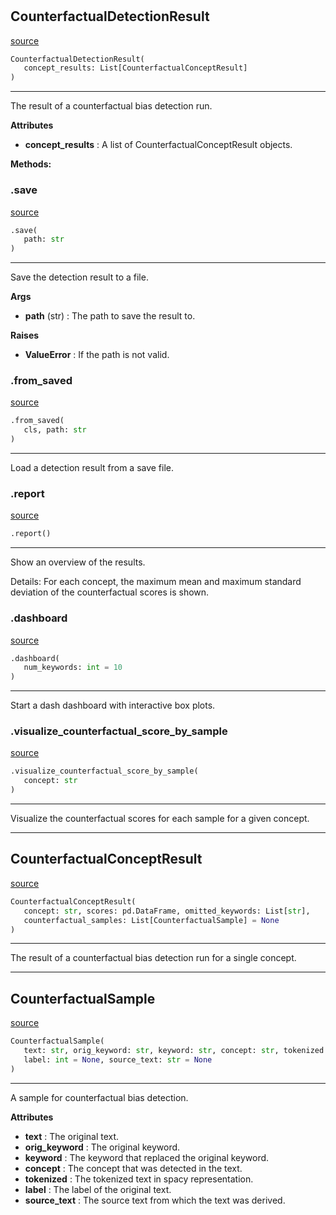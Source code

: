 #


## CounterfactualDetectionResult
[source](https://github.com/biaslyze-dev/biaslyze/blob/main/biaslyze/results/counterfactual_detection_results.py/#L66)
```python 
CounterfactualDetectionResult(
   concept_results: List[CounterfactualConceptResult]
)
```


---
The result of a counterfactual bias detection run.


**Attributes**

* **concept_results**  : A list of CounterfactualConceptResult objects.



**Methods:**


### .save
[source](https://github.com/biaslyze-dev/biaslyze/blob/main/biaslyze/results/counterfactual_detection_results.py/#L76)
```python
.save(
   path: str
)
```

---
Save the detection result to a file.


**Args**

* **path** (str) : The path to save the result to.


**Raises**

* **ValueError**  : If the path is not valid.


### .from_saved
[source](https://github.com/biaslyze-dev/biaslyze/blob/main/biaslyze/results/counterfactual_detection_results.py/#L94)
```python
.from_saved(
   cls, path: str
)
```

---
Load a detection result from a save file.

### .report
[source](https://github.com/biaslyze-dev/biaslyze/blob/main/biaslyze/results/counterfactual_detection_results.py/#L135)
```python
.report()
```

---
Show an overview of the results.

Details:
For each concept, the maximum mean and maximum standard deviation of the counterfactual scores is shown.

### .dashboard
[source](https://github.com/biaslyze-dev/biaslyze/blob/main/biaslyze/results/counterfactual_detection_results.py/#L146)
```python
.dashboard(
   num_keywords: int = 10
)
```

---
Start a dash dashboard with interactive box plots.

### .visualize_counterfactual_score_by_sample
[source](https://github.com/biaslyze-dev/biaslyze/blob/main/biaslyze/results/counterfactual_detection_results.py/#L276)
```python
.visualize_counterfactual_score_by_sample(
   concept: str
)
```

---
Visualize the counterfactual scores for each sample for a given concept.

----


## CounterfactualConceptResult
[source](https://github.com/biaslyze-dev/biaslyze/blob/main/biaslyze/results/counterfactual_detection_results.py/#L50)
```python 
CounterfactualConceptResult(
   concept: str, scores: pd.DataFrame, omitted_keywords: List[str],
   counterfactual_samples: List[CounterfactualSample] = None
)
```


---
The result of a counterfactual bias detection run for a single concept.

----


## CounterfactualSample
[source](https://github.com/biaslyze-dev/biaslyze/blob/main/biaslyze/results/counterfactual_detection_results.py/#L15)
```python 
CounterfactualSample(
   text: str, orig_keyword: str, keyword: str, concept: str, tokenized: List[str],
   label: int = None, source_text: str = None
)
```


---
A sample for counterfactual bias detection.


**Attributes**

* **text**  : The original text.
* **orig_keyword**  : The original keyword.
* **keyword**  : The keyword that replaced the original keyword.
* **concept**  : The concept that was detected in the text.
* **tokenized**  : The tokenized text in spacy representation.
* **label**  : The label of the original text.
* **source_text**  : The source text from which the text was derived.

